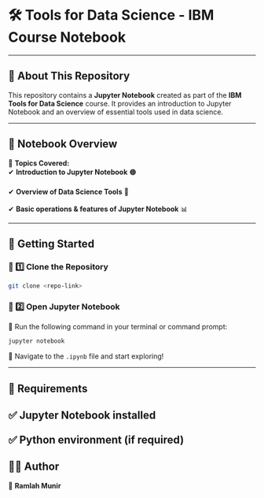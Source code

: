 # 🛠 Tools for Data Science - IBM Course Notebook  

---

## 📌 About This Repository  
This repository contains a **Jupyter Notebook** created as part of the **IBM Tools for Data Science** course. It provides an introduction to Jupyter Notebook and an overview of essential tools used in data science.  

---

## 📖 Notebook Overview  
📌 **Topics Covered:**  
✔ **Introduction to Jupyter Notebook** 🟠 <br>  
✔ **Overview of Data Science Tools** 🔧 <br>  
✔ **Basic operations & features of Jupyter Notebook** 📊  

---

## 🚀 Getting Started  

### 🔹 1️⃣ Clone the Repository  
```bash
git clone <repo-link>
```

### 🔹 2️⃣ Open Jupyter Notebook  
📌 Run the following command in your terminal or command prompt:  
```bash
jupyter notebook
```
📌 Navigate to the `.ipynb` file and start exploring!  

---

## 🔧 Requirements  
✅ **Jupyter Notebook** installed <br>  
✅ **Python environment** (if required)  
---

## 👩‍💻 Author  
📌 **Ramlah Munir**  
